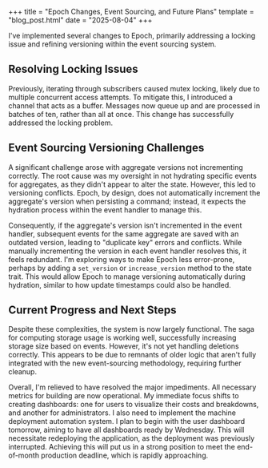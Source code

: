 +++
title = "Epoch Changes, Event Sourcing, and Future Plans"
template = "blog_post.html"
date = "2025-08-04"
+++

I've implemented several changes to Epoch, primarily addressing a locking issue and refining versioning within the event sourcing system.

## Resolving Locking Issues

Previously, iterating through subscribers caused mutex locking, likely due to multiple concurrent access attempts. To mitigate this, I introduced a channel that acts as a buffer. Messages now queue up and are processed in batches of ten, rather than all at once. This change has successfully addressed the locking problem.

## Event Sourcing Versioning Challenges

A significant challenge arose with aggregate versions not incrementing correctly. The root cause was my oversight in not hydrating specific events for aggregates, as they didn't appear to alter the state. However, this led to versioning conflicts. Epoch, by design, does not automatically increment the aggregate's version when persisting a command; instead, it expects the hydration process within the event handler to manage this.

Consequently, if the aggregate's version isn't incremented in the event handler, subsequent events for the same aggregate are saved with an outdated version, leading to "duplicate key" errors and conflicts. While manually incrementing the version in each event handler resolves this, it feels redundant. I'm exploring ways to make Epoch less error-prone, perhaps by adding a `set_version` or `increase_version` method to the state trait. This would allow Epoch to manage versioning automatically during hydration, similar to how update timestamps could also be handled.

## Current Progress and Next Steps

Despite these complexities, the system is now largely functional. The saga for computing storage usage is working well, successfully increasing storage size based on events. However, it's not yet handling deletions correctly. This appears to be due to remnants of older logic that aren't fully integrated with the new event-sourcing methodology, requiring further cleanup.

Overall, I'm relieved to have resolved the major impediments. All necessary metrics for building are now operational. My immediate focus shifts to creating dashboards: one for users to visualize their costs and breakdowns, and another for administrators. I also need to implement the machine deployment automation system. I plan to begin with the user dashboard tomorrow, aiming to have all dashboards ready by Wednesday. This will necessitate redeploying the application, as the deployment was previously interrupted. Achieving this will put us in a strong position to meet the end-of-month production deadline, which is rapidly approaching.

